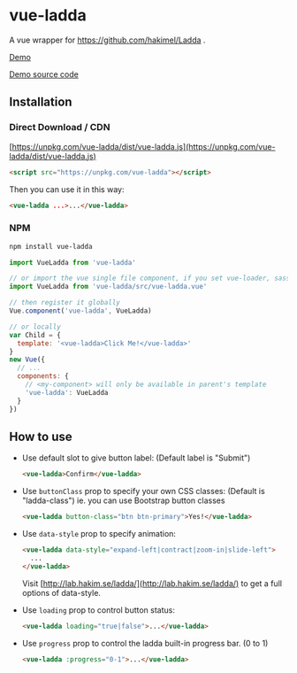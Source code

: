 # vue-ladda

A vue wrapper for https://github.com/hakimel/Ladda .

[Demo](http://blog.alanslab.space/vue-ladda/)

[Demo source code](docs/index.html)

## Installation

### Direct Download / CDN

[https://unpkg.com/vue-ladda/dist/vue-ladda.js](https://unpkg.com/vue-ladda/dist/vue-ladda.js)

```html
<script src="https://unpkg.com/vue-ladda"></script>
```

Then you can use it in this way:

```html
<vue-ladda ...>...</vue-ladda>
```

### NPM

```bash
npm install vue-ladda
```

```javascript
import VueLadda from 'vue-ladda'

// or import the vue single file component, if you set vue-loader, sass-loader and babel properly.
import VueLadda from 'vue-ladda/src/vue-ladda.vue'

// then register it globally
Vue.component('vue-ladda', VueLadda)

// or locally
var Child = {
  template: '<vue-ladda>Click Me!</vue-ladda>'
}
new Vue({
  // ...
  components: {
    // <my-component> will only be available in parent's template
    'vue-ladda': VueLadda
  }
})
```

## How to use

- Use default slot to give button label: (Default label is "Submit")

    ```html
    <vue-ladda>Confirm</vue-ladda>
    ```

- Use `buttonClass` prop to specify your own CSS classes: (Default is "ladda-class")
    ie. you can use Bootstrap button classes

    ```html
    <vue-ladda button-class="btn btn-primary">Yes!</vue-ladda>
    ```

- Use `data-style` prop to specify animation:

    ```html
    <vue-ladda data-style="expand-left|contract|zoom-in|slide-left">
      ...
    </vue-ladda>
    ```

    Visit [http://lab.hakim.se/ladda/](http://lab.hakim.se/ladda/) to get a full options of data-style.

- Use `loading` prop to control button status:

    ```html
    <vue-ladda loading="true|false">...</vue-ladda>
    ```

- Use `progress` prop to control the ladda built-in progress bar. (0 to 1)

    ```html
    <vue-ladda :progress="0-1">...</vue-ladda>
    ```
